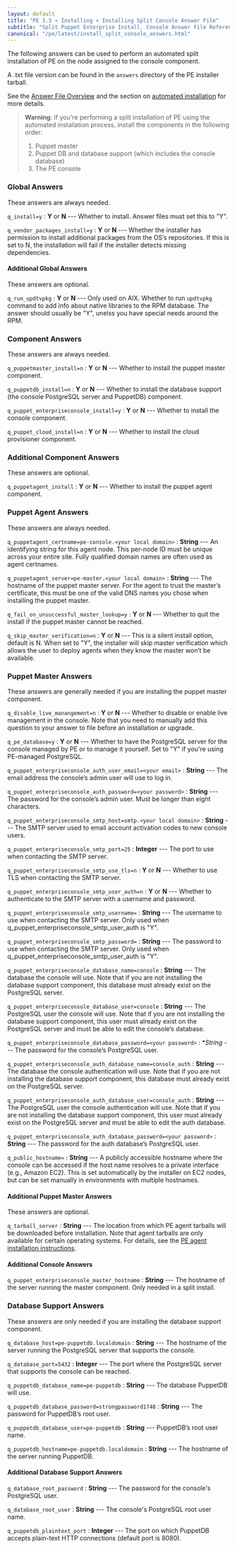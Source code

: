 ```yaml
---
layout: default
title: "PE 3.3 » Installing » Installing Split Console Answer File"
subtitle: "Split Puppet Enterprise Install, Console Answer File Reference"
canonical: "/pe/latest/install_split_console_answers.html"
---
```


The following answers can be used to perform an automated split installation of PE on the node assigned to the console component. 

A .txt file version can be found in the `answers` directory of the PE installer tarball.

See the [Answer File Overview](./install_answer_file_reference.html) and the section on [automated installation](./install_automated.html) for more details.

>**Warning**: If you're performing a split installation of PE using the automated installation process, install the components in the following order:
>
> 1. Puppet master
> 2. Puppet DB and database support (which includes the console database)
> 3. The PE console 

### Global Answers

These answers are always needed.

`q_install=y`
: **Y** or **N** --- Whether to install. Answer files must set this to "Y".

`q_vendor_packages_install=y`
: **Y** or **N** --- Whether the installer has permission to install additional packages from the OS’s repositories. If this is set to N, the installation will fail if the installer detects missing dependencies.

#### Additional Global Answers

These answers are optional.

`q_run_updtvpkg`
: **Y** or **N** --- Only used on AIX. Whether to run `updtvpkg` command to add info about native libraries to the RPM database. The answer should usually be "Y", unelss you have special needs around the RPM.

### Component Answers

These answers are always needed.

`q_puppetmaster_install=n`
: **Y** or **N** --- Whether to install the puppet master component.

`q_puppetdb_install=n`
: **Y** or **N** --- Whether to install the database support (the console PostgreSQL server and PuppetDB) component.

`q_puppet_enterpriseconsole_install=y`
: **Y** or **N** --- Whether to install the console component.

`q_puppet_cloud_install=n`
: **Y** or **N** --- Whether to install the cloud provisioner component.

### Additional Component Answers

These answers are optional.

`q_puppetagent_install`
: **Y** or **N** --- Whether to install the puppet agent component.

### Puppet Agent Answers
These answers are always needed.

`q_puppetagent_certname=pe-console.<your local domain>`
: **String** --- An identifying string for this agent node. This per-node ID must be unique across your entire site. Fully qualified domain names are often used as agent certnames.

`q_puppetagent_server=pe-master.<your local domain>`
: **String** --- The hostname of the puppet master server. For the agent to trust the master’s certificate, this must be one of the valid DNS names you chose when installing the puppet master.

`q_fail_on_unsuccessful_master_lookup=y`
: **Y** or **N** --- Whether to quit the install if the puppet master cannot be reached.

`q_skip_master_verification=n`
: **Y** or **N** --- This is a silent install option, default is N. When set to "Y", the installer will skip master verification which allows the user to deploy agents when they know the master won’t be available.

### Puppet Master Answers
These answers are generally needed if you are installing the puppet master component.

`q_disable_live_manangement=n`
: **Y** or **N** --- Whether to disable or enable live management in the console. Note that you need to manually add this question to your answer to file before an installation or upgrade.

`q_pe_database=y`
: **Y** or **N** --- Whether to have the PostgreSQL server for the console managed by PE or to manage it yourself. Set to "Y" if you're using PE-managed PostgreSQL.

`q_puppet_enterpriseconsole_auth_user_email=<your email>`
: **String** --- The email address the console’s admin user will use to log in.

`q_puppet_enterpriseconsole_auth_password=<your password>`
: **String** --- The password for the console’s admin user. Must be longer than eight characters.

`q_puppet_enterpriseconsole_smtp_host=smtp.<your local domain>`
: **String** --- The SMTP server used to email account activation codes to new console users.

`q_puppet_enterpriseconsole_smtp_port=25`
: **Integer** --- The port to use when contacting the SMTP server.

`q_puppet_enterpriseconsole_smtp_use_tls=n`
: **Y** or **N** --- Whether to use TLS when contacting the SMTP server.

`q_puppet_enterpriseconsole_smtp_user_auth=n`
: **Y** or **N** --- Whether to authenticate to the SMTP server with a username and password.

`q_puppet_enterpriseconsole_smtp_username=`
: **String** --- The username to use when contacting the SMTP server. Only used when q\_puppet\_enterpriseconsole\_smtp\_user\_auth is "Y".

`q_puppet_enterpriseconsole_smtp_password=`
: **String** --- The password to use when contacting the SMTP server. Only used when q\_puppet\_enterpriseconsole\_smtp\_user\_auth is "Y".

`q_puppet_enterpriseconsole_database_name=console`
: **String** --- The database the console will use. Note that if you are not installing the database support component, this database must already exist on the PostgreSQL server.

`q_puppet_enterpriseconsole_database_user=console` 
: **String** --- The PostgreSQL user the console will use. Note that if you are not installing the database support component, this user must already exist on the PostgreSQL server and must be able to edit the console’s database.

`q_puppet_enterpriseconsole_database_password=<your password>`
: **String* --- The password for the console’s PostgreSQL user.

`q_puppet_enterpriseconsole_auth_database_name=console_auth`
: **String** --- The database the console authentication will use. Note that if you are not installing the database support component, this database must already exist on the PostgreSQL server.

`q_puppet_enterpriseconsole_auth_database_user=console_auth`
: **String** --- The PostgreSQL user the console authentication will use. Note that if you are not installing the database support component, this user must already exist on the PostgreSQL server and must be able to edit the auth database.

`q_puppet_enterpriseconsole_auth_database_password=<your password>`
: **String** --- The password for the auth database’s PostgreSQL user.

`q_public_hostname=`
: **String** --- A publicly accessible hostname where the console can be accessed if the host name resolves to a private interface (e.g., Amazon EC2). This is set automatically by the installer on EC2 nodes, but can be set manually in environments with multiple hostnames.

#### Additional Puppet Master Answers

These answers are optional.

`q_tarball_server`
: **String** --- The location from which PE agent tarballs will be downloaded before installation. Note that agent tarballs are only available for certain operating systems. For details, see the [PE agent installation instructions](./install_agents.html).

#### Additional Console Answers

`q_puppet_enterpriseconsole_master_hostname`
: **String** --- The hostname of the server running the master component. Only needed in a split install.


### Database Support Answers
These answers are only needed if you are installing the database support component.

`q_database_host=pe-puppetdb.localdomain`
: **String** --- The hostname of the server running the PostgreSQL server that supports the console.

`q_database_port=5432`
: **Integer** --- The port where the PostgreSQL server that supports the console can be reached.

`q_puppetdb_database_name=pe-puppetdb`
: **String** --- The database PuppetDB will use.

`q_puppetdb_database_password=strongpassword1748`
: **String** --- The password for PuppetDB’s root user.

`q_puppetdb_database_user=pe-puppetdb`
: **String** --- PuppetDB’s root user name.

`q_puppetdb_hostname=pe-puppetdb.localdomain`
: **String** --- The hostname of the server running PuppetDB.

#### Additional Database Support Answers

`q_database_root_password`
: **String** --- The password for the console's PostgreSQL user.

`q_database_root_user`
: **String** --- The console's PostgreSQL root user name.

`q_puppetdb_plaintext_port`
: **Integer** --- The port on which PuppetDB accepts plain-text HTTP connections (default port is 8080).



